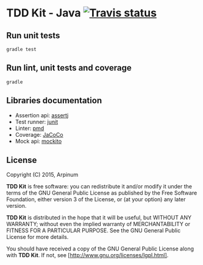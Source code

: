 # TDD Kit - Java [![Travis status]](https://travis-ci.org/arpinum/tdd-kit-java)

## Run unit tests

    gradle test
    
## Run lint, unit tests and coverage

    gradle    

## Libraries documentation

* Assertion api: [assertj]
* Test runner: [junit]
* Linter: [pmd]
* Coverage: [JaCoCo]
* Mock api: [mockito]

## License

Copyright (C) 2015, Arpinum

**TDD Kit** is free software: you can redistribute it and/or modify it under the terms of the GNU General Public License as published by the Free Software Foundation, either version 3 of the License, or (at your option) any later version.

**TDD Kit** is distributed in the hope that it will be useful, but WITHOUT ANY WARRANTY; without even the implied warranty of MERCHANTABILITY or FITNESS FOR A PARTICULAR PURPOSE.  See the GNU General Public License for more details.

You should have received a copy of the GNU General Public License along with **TDD Kit**.  If not, see [http://www.gnu.org/licenses/lgpl.html].


[Travis status]: https://travis-ci.org/arpinum/tdd-kit-java.png?branch=master
[assertj]: https://joel-costigliola.github.io/assertj
[junit]: http://junit.org
[pmd]: http://pmd.sourceforge.net
[JaCoCo]: http://jacoco.org
[mockito]: http://site.mockito.org/mockito/docs/current/org/mockito/Mockito.html
[http://www.gnu.org/licenses/lgpl.html]: http://www.gnu.org/licenses/lgpl.html

